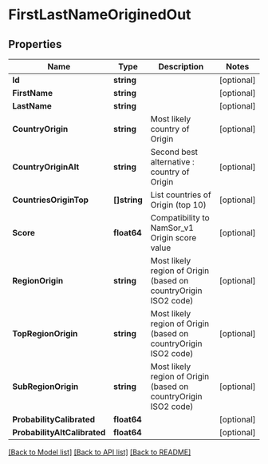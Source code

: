 # FirstLastNameOriginedOut

## Properties
Name | Type | Description | Notes
------------ | ------------- | ------------- | -------------
**Id** | **string** |  | [optional] 
**FirstName** | **string** |  | [optional] 
**LastName** | **string** |  | [optional] 
**CountryOrigin** | **string** | Most likely country of Origin | [optional] 
**CountryOriginAlt** | **string** | Second best alternative : country of Origin | [optional] 
**CountriesOriginTop** | **[]string** | List countries of Origin (top 10) | [optional] 
**Score** | **float64** | Compatibility to NamSor_v1 Origin score value | [optional] 
**RegionOrigin** | **string** | Most likely region of Origin (based on countryOrigin ISO2 code) | [optional] 
**TopRegionOrigin** | **string** | Most likely region of Origin (based on countryOrigin ISO2 code) | [optional] 
**SubRegionOrigin** | **string** | Most likely region of Origin (based on countryOrigin ISO2 code) | [optional] 
**ProbabilityCalibrated** | **float64** |  | [optional] 
**ProbabilityAltCalibrated** | **float64** |  | [optional] 

[[Back to Model list]](../README.md#documentation-for-models) [[Back to API list]](../README.md#documentation-for-api-endpoints) [[Back to README]](../README.md)


